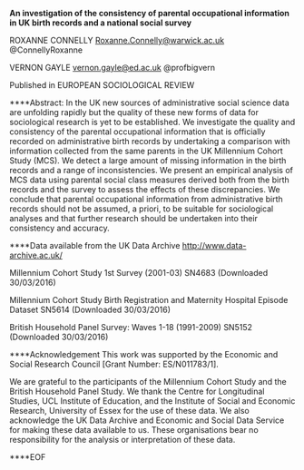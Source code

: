 **An investigation of the consistency of parental occupational information in UK birth records and a national social survey**

ROXANNE CONNELLY Roxanne.Connelly@warwick.ac.uk @ConnellyRoxanne


VERNON GAYLE vernon.gayle@ed.ac.uk @profbigvern

Published in EUROPEAN SOCIOLOGICAL REVIEW

****Abstract:
In the UK new sources of administrative social science data are unfolding 
rapidly but the quality of these new forms of data for sociological research 
is yet to be established. We investigate the quality and consistency of the 
parental occupational information that is officially recorded on administrative 
birth records by undertaking a comparison with information collected from the 
same parents in the UK Millennium Cohort Study (MCS). We detect a large amount 
of missing information in the birth records and a range of inconsistencies. We 
present an empirical analysis of MCS data using parental social class measures 
derived both from the birth records and the survey to assess the effects of 
these discrepancies. We conclude that parental occupational information from 
administrative birth records should not be assumed, a priori, to be suitable 
for sociological analyses and that further research should be undertaken into 
their consistency and accuracy.

****Data available from the UK Data Archive http://www.data-archive.ac.uk/

Millennium Cohort Study 1st Survey (2001-03) SN4683 (Downloaded 30/03/2016)

Millennium Cohort Study Birth Registration and Maternity Hospital Episode Dataset SN5614 (Downloaded 30/03/2016)

British Household Panel Survey: Waves 1-18 (1991-2009) SN5152 (Downloaded 30/03/2016)

****Acknowledgement
This work was supported by the Economic and Social Research Council [Grant Number: ES/N011783/1]. 

We are grateful to the participants of the Millennium Cohort Study and the British Household Panel Study. We thank the Centre for Longitudinal Studies, UCL Institute of Education, and the Institute of Social and Economic Research, University of Essex for the use of these data. We also acknowledge the UK Data Archive and Economic and Social Data Service for making these data available to us. These organisations bear no responsibility for the analysis or interpretation of these data.

****EOF

